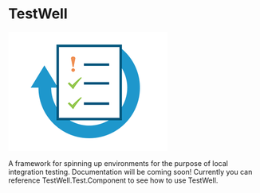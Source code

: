 # TestWell
![TestWell Logo](./Logo.png)

A framework for spinning up environments for the purpose of local integration testing.
Documentation will be coming soon! Currently you can reference TestWell.Test.Component to see how to use TestWell.
